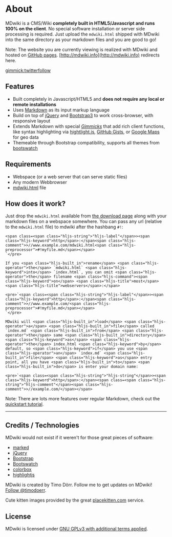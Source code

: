 # About

MDwiki is a CMS/Wiki **completely built in HTML5/Javascript and runs 100% on the client**. No special software installation or server side processing is required. Just upload the `mdwiki.html` shipped with MDwiki into the same directory as your markdown files and you are good to go!

Note: The website you are currently viewing is realized with MDwiki and hosted on [GitHub pages](http://pages.github.com/). [http://mdwiki.info](http://mdwiki.info) redirects here.

[gimmick:twitterfollow](timodoerr)

## Features

*   Built completely in Javascript/HTML5 and **does not require any local or remote installations**
*   Uses [Markdown](http://daringfireball.net/projects/markdown/) as its input markup language
*   Build on top of [jQuery](http://www.jquery.org) and [Bootstrap3](http://www.getbootstrap.com) to work cross-browser, with responsive layout
*   Extends Markdown with special [_Gimmicks_](gimmicks.md) that add rich client functions, like syntax highlighting via [hightlight.js](https://highlightjs.org/), [GitHub Gists](https://gist.github.com/), or [Google Maps](http://maps.google.com/) for geo data
*   Themeable through Bootstrap compatibility, supports all themes from [bootswatch](http://www.bootswatch.com)

## Requirements

*   Webspace (or a web server that can serve static files)
*   Any modern Webbrowser
*   [mdwiki.html](download.md) file

## How does it work?

Just drop the `mdwiki.html` available from [the download page](download.md) along with your markdown files on a webspace somewhere. You can pass any url (relative to the `mdwiki.html` file) to mdwiki after the hashbang `#!`:

    <span class=<span class="hljs-string">"hljs-label"</span>><span class="hljs-keyword">http</span>:</span<span class="hljs-comment">>//www.example.com/mdwiki.html<span class="hljs-preprocessor">#!myfile.md</span></span>
    `</pre>

    If you <span class="hljs-built_in">rename</span> <span class="hljs-operator">the</span> `mdwiki.html` <span class="hljs-keyword">into</span> `index.html`, you can omit <span class="hljs-operator">the</span> filename <span class="hljs-command"><span class="hljs-keyword">on</span> <span class="hljs-title">most</span> <span class="hljs-title">webservers</span>:</span>

    <pre>`<span class=<span class="hljs-string">"hljs-label"</span>><span class="hljs-keyword">http</span>:</span<span class="hljs-comment">>//www.example.com/<span class="hljs-preprocessor">#!myfile.md</span></span>
    `</pre>

    MDwiki will <span class="hljs-built_in">load</span> <span class="hljs-operator">a</span> <span class="hljs-built_in">file</span> called `index.md` <span class="hljs-built_in">from</span> <span class="hljs-operator">the</span> same <span class="hljs-built_in">directory</span> <span class="hljs-keyword">as</span> <span class="hljs-operator">the</span> index.html <span class="hljs-keyword">by</span> default, so <span class="hljs-keyword">if</span> you use <span class="hljs-operator">an</span> `index.md` <span class="hljs-built_in">file</span> <span class="hljs-keyword">as</span> entry point, all you have <span class="hljs-built_in">to</span> <span class="hljs-built_in">do</span> is enter your domain name:

    <pre>`<span class=<span class="hljs-string">"hljs-string"</span>><span class="hljs-keyword">http</span>:</span><span class=<span class="hljs-string">"hljs-comment"</span><span class="hljs-comment">>//example.com/</span></span>

Note: There are lots more features over regular Markdown, check out the [quickstart tutorial](quickstart.md).

* * *

## Credits / Technologies

MDwiki would not exist if it weren't for those great pieces of software:

*   [marked](https://github.com/chjj/marked)
*   [jQuery](http://www.jquery.org)
*   [Bootstrap](http://www.getbootstrap.com)
*   [Bootswatch](http://www.bootswatch.com)
*   [colorbox](http://www.jacklmoore.com/colorbox/)
*   [highlightjs](https://highlightjs.org/)

MDwiki is created by Timo Dörr. Follow me to get updates on MDwiki! [Follow @timodoerr](http://www.twitter.com/timodoerr).

Cute kitten images provided by the great [placekitten.com](http://www.placekitten.com/) service.

## License

MDwiki is licensed under [GNU GPLv3 with additional terms applied](https://github.com/Dynalon/mdwiki/blob/master/LICENSE.txt).